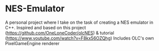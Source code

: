 # NES-Emulator
A personal project where I take on the task of creating a NES emulator in C++. 
Inspired and based on this project (https://github.com/OneLoneCoder/olcNES) &amp; tutorial (https://www.youtube.com/watch?v=F8kx56OZQhg)
Includes OLC's own PixelGameEngine renderer
